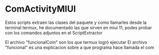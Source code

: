 # ComActivityMIUI
Estos scripts extraen las clases del paquete y como llamarles desde la terminal termux, he documentado las que sirven en miui 11, podes probar con los comandos adjuntos en el ScriptExtractor

El archivo "funcionalCom" son los que termux logró ejecutar
El archivo "funcional" es una explicacion sobre a que programa hace llamada el com
